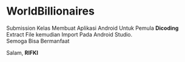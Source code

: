 # WorldBillionaires <br>
Submission Kelas Membuat Aplikasi Android Untuk Pemula <b>Dicoding</b> <br>
Extract File kemudian Import Pada Android Studio.<br>
Semoga Bisa Bermanfaat

Salam, <b>RIFKI</b>
